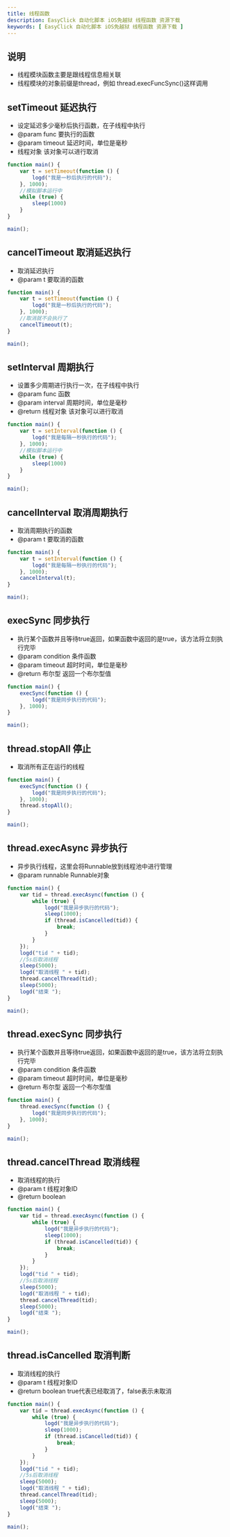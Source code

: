 ```yaml
---
title: 线程函数
description: EasyClick 自动化脚本 iOS免越狱 线程函数 资源下载
keywords: [ EasyClick 自动化脚本 iOS免越狱 线程函数 资源下载 ]
---
```


## 说明

- 线程模块函数主要是跟线程信息相关联
- 线程模块的对象前缀是thread，例如 thread.execFuncSync()这样调用

## setTimeout 延迟执行

* 设定延迟多少毫秒后执行函数，在子线程中执行
* @param func 要执行的函数
* @param timeout 延迟时间，单位是毫秒
* 线程对象 该对象可以进行取消

```javascript showLineNumbers
function main() {
    var t = setTimeout(function () {
        logd("我是一秒后执行的代码");
    }, 1000);
    //模拟脚本运行中
    while (true) {
        sleep(1000)
    }
}

main();
```

## cancelTimeout 取消延迟执行

* 取消延迟执行
* @param t 要取消的函数

```javascript showLineNumbers
function main() {
    var t = setTimeout(function () {
        logd("我是一秒后执行的代码");
    }, 1000);
    //取消就不会执行了
    cancelTimeout(t);
}

main();
```

## setInterval 周期执行

* 设置多少周期进行执行一次，在子线程中执行
* @param func 函数
* @param interval 周期时间，单位是毫秒
* @return 线程对象 该对象可以进行取消

```javascript showLineNumbers
function main() {
    var t = setInterval(function () {
        logd("我是每隔一秒执行的代码");
    }, 1000);
    //模拟脚本运行中
    while (true) {
        sleep(1000)
    }
}

main();
```

## cancelInterval 取消周期执行

* 取消周期执行的函数
* @param t 要取消的函数

```javascript showLineNumbers
function main() {
    var t = setInterval(function () {
        logd("我是每隔一秒执行的代码");
    }, 1000);
    cancelInterval(t);
}

main();
```

## execSync 同步执行

* 执行某个函数并且等待true返回，如果函数中返回的是true，该方法将立刻执行完毕
* @param condition 条件函数
* @param timeout 超时时间，单位是毫秒
* @return 布尔型 返回一个布尔型值

```javascript showLineNumbers
function main() {
    execSync(function () {
        logd("我是同步执行的代码");
    }, 1000);
}

main();
```

## thread.stopAll 停止

* 取消所有正在运行的线程

```javascript showLineNumbers
function main() {
    execSync(function () {
        logd("我是同步执行的代码");
    }, 1000);
    thread.stopAll();
}

main();
```

## thread.execAsync 异步执行

* 异步执行线程，这里会将Runnable放到线程池中进行管理
* @param runnable Runnable对象

```javascript showLineNumbers
function main() {
    var tid = thread.execAsync(function () {
        while (true) {
            logd("我是异步执行的代码");
            sleep(1000);
            if (thread.isCancelled(tid)) {
                break;
            }
        }
    });
    logd("tid " + tid);
    //5s后取消线程
    sleep(5000);
    logd("取消线程 " + tid);
    thread.cancelThread(tid);
    sleep(5000);
    logd("结束 ");
}

main();
```

## thread.execSync 同步执行

* 执行某个函数并且等待true返回，如果函数中返回的是true，该方法将立刻执行完毕
* @param condition 条件函数
* @param timeout 超时时间，单位是毫秒
* @return 布尔型 返回一个布尔型值

```javascript showLineNumbers
function main() {
    thread.execSync(function () {
        logd("我是同步执行的代码");
    }, 1000);
}

main();
```

## thread.cancelThread 取消线程

* 取消线程的执行
* @param t 线程对象ID
* @return boolean

```javascript showLineNumbers
function main() {
    var tid = thread.execAsync(function () {
        while (true) {
            logd("我是异步执行的代码");
            sleep(1000);
            if (thread.isCancelled(tid)) {
                break;
            }
        }
    });
    logd("tid " + tid);
    //5s后取消线程
    sleep(5000);
    logd("取消线程 " + tid);
    thread.cancelThread(tid);
    sleep(5000);
    logd("结束 ");
}

main();
```

## thread.isCancelled 取消判断

* 取消线程的执行
* @param t 线程对象ID
* @return boolean true代表已经取消了，false表示未取消

```javascript showLineNumbers
function main() {
    var tid = thread.execAsync(function () {
        while (true) {
            logd("我是异步执行的代码");
            sleep(1000);
            if (thread.isCancelled(tid)) {
                break;
            }
        }
    });
    logd("tid " + tid);
    //5s后取消线程
    sleep(5000);
    logd("取消线程 " + tid);
    thread.cancelThread(tid);
    sleep(5000);
    logd("结束 ");
}

main();
```
